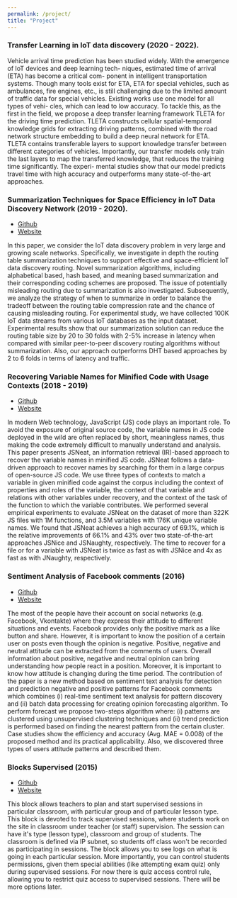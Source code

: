 ```yaml
---
permalink: /project/
title: "Project"
---
```


### Transfer Learning in IoT data discovery (2020 - 2022).
Vehicle arrival time prediction has been studied widely. With the emergence of IoT devices and deep learning tech- niques, estimated time of arrival (ETA) has become a critical com- ponent in intelligent transportation systems. Though many tools exist for ETA, ETA for special vehicles, such as ambulances, fire engines, etc., is still challenging due to the limited amount of traffic data for special vehicles. Existing works use one model for all types of vehi- cles, which can lead to low accuracy. To tackle this, as the first in the field, we propose a deep transfer learning framework TLETA for the driving time prediction. TLETA constructs cellular spatial-temporal knowledge grids for extracting driving patterns, combined with the road network structure embedding to build a deep neural network for ETA. TLETA contains transferable layers to support knowledge transfer between different categories of vehicles. Importantly, our transfer models only train the last layers to map the transferred knowledge, that reduces the training time significantly. The experi- mental studies show that our model predicts travel time with high accuracy and outperforms many state-of-the-art approaches.


### Summarization Techniques for Space Efficiency in IoT Data Discovery Network (2019 - 2020).
* [Github](https://github.com/saodem74/IoT-Data-Stream-Descriptions-Collection) 
* [Website](https://arxiv.org/pdf/2107.09558.pdf)

In this paper, we consider the IoT data discovery problem in very large and growing scale networks. Specifically, we investigate in depth the routing table summarization techniques to support effective and space-efficient IoT data discovery routing. Novel summarization algorithms, including alphabetical based, hash based, and meaning based summarization and their corresponding coding schemes are proposed. The issue of potentially misleading routing due to summarization is also investigated. Subsequently, we analyze the strategy of when to summarize in order to balance the tradeoff between the routing table compression rate and the chance of causing misleading routing. For experimental study, we have collected 100K IoT data streams from various IoT databases as the input dataset. Experimental results show that our summarization solution can reduce the routing table size by 20 to 30 folds with 2-5% increase in latency when compared with similar peer-to-peer discovery routing algorithms without summarization. Also, our approach outperforms DHT based approaches by 2 to 6 folds in terms of latency and traffic.


### Recovering Variable Names for Minified Code with Usage Contexts (2018 - 2019)
* [Github](https://github.com/saodem74/RecoverJSName-JSNeat)
* [Website](https://mrstarrynight.github.io/JSNeat/)

In modern Web technology, JavaScript (JS) code plays an important role. To avoid the exposure of original source code, the variable names in JS code deployed in the wild are often replaced by short, meaningless names, thus making the code extremely difficult to manually understand and analysis. This paper presents JSNeat, an information retrieval (IR)-based approach to recover the variable names in minified JS code. JSNeat follows a data-driven approach to recover names by searching for them in a large corpus of open-source JS code. We use three types of contexts to match a variable in given minified code against the corpus including the context of properties and roles of the variable, the context of that variable and relations with other variables under recovery, and the context of the task of the function to which the variable contributes. We performed several empirical experiments to evaluate JSNeat on the dataset of more than 322K JS files with 1M functions, and 3.5M variables with 176K unique variable names. We found that JSNeat achieves a high accuracy of 69.1%, which is the relative improvements of 66.1% and 43% over two state-of-the-art approaches JSNice and JSNaughty, respectively. The time to recover for a file or for a variable with JSNeat is twice as fast as with JSNice and 4x as fast as with JNaughty, respectively.


### Sentiment Analysis of Facebook comments (2016)

* [Github](https://github.com/saodem74/Sentiment-Analysis-facebook-comments)
* [Website](https://link.springer.com/chapter/10.1007/978-3-319-42345-6_24)


The most of the people have their account on social networks (e.g. Facebook, Vkontakte) where they express their attitude to different situations and events. Facebook provides only the positive mark as a like button and share. However, it is important to know the position of a certain user on posts even though the opinion is negative. Positive, negative and neutral attitude can be extracted from the comments of users. Overall information about positive, negative and neutral opinion can bring understanding how people react in a position. Moreover, it is important to know how attitude is changing during the time period. The contribution of the paper is a new method based on sentiment text analysis for detection and prediction negative and positive patterns for Facebook comments which combines (i) real-time sentiment text analysis for pattern discovery and (ii) batch data processing for creating opinion forecasting algorithm. To perform forecast we propose two-steps algorithm where: (i) patterns are clustered using unsupervised clustering techniques and (ii) trend prediction is performed based on finding the nearest pattern from the certain cluster. Case studies show the efficiency and accuracy (Avg. MAE = 0.008) of the proposed method and its practical applicability. Also, we discovered three types of users attitude patterns and described them.


### Blocks Supervised (2015)


* [Github](https://github.com/saodem74/Moodle-Plugins---Supervised)
* [Website](https://moodle.org/plugins/block_supervised)


This block allows teachers to plan and start supervised sessions in particular classroom, with particular group and of particular lesson type. This block is devoted to track supervised sessions, where students work on the site in classroom under teacher (or staff) supervision. The session can have it's type (lesson type), classroom and group of students. The classroom is defined via IP subnet, so students off class won't be recorded as participating in sessions. The block allows you to see logs on what is going in each particular session. More importantly, you can control students permissions, given them special abilities (like attempting exam quiz) only during supervised sessions. For now there is quiz access control rule, allowing you to restrict quiz access to supervised sessions. There will be more options later.
